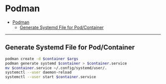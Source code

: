 # Podman
<!--ts-->
   * [Podman](#podman)
      * [Generate Systemd File for Pod/Container](#generate-systemd-file-for-podcontainer)

<!-- Added by: morelly_t1, at: Thu 14 Jan 2021 03:05:15 PM CET -->

<!--te-->
---
## Generate Systemd File for Pod/Container
```bash
podman create -d $container $args
podman generate systemd $container > $container.service
mv $container.service ~/.config/systemd/user/.
systemctl --user daemon-reload
systemctl --user start $container.service
```
